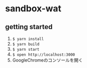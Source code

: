 # sandbox-wat

## getting started

1. `$ yarn install`
2. `$ yarn build`
3. `$ yarn start`
4. `$ open http://localhost:3000`
5. GoogleChromeのコンソールを開く

